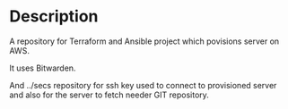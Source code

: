 # Description

A repository for Terraform and Ansible project which povisions server on AWS.

It uses Bitwarden.

And ../secs repository for ssh key used to connect to provisioned server and also for the server to fetch needer GIT repository.
